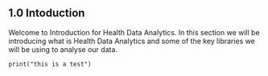 ## 1.0 Intoduction

Welcome to Introduction for Health Data Analytics. In this section we will be introducing what is Health Data Analytics and some of the key libraries we will be using to analyse our data.

```
print("this is a test")
```
